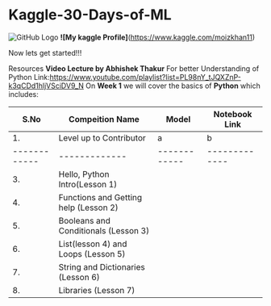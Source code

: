 # Kaggle-30-Days-of-ML
![GitHub Logo](/kaggle.jpg)
**![My kaggle Profile]**(https://www.kaggle.com/moizkhan11)

Now lets get started!!!

Resources **Video Lecture by Abhishek Thakur** For better Understanding of Python Link:https://www.youtube.com/playlist?list=PL98nY_tJQXZnP-k3qCDd1hljVSciDV9_N
On **Week 1** we will cover the basics of **Python** which includes:

**S.No** | **Compeition Name** | **Model** | **Notebook Link** |
------------ | ------------- | ------------ | -------------
1. | Level up to Contributor | a | b |
------------ | ------------- | ------------ | -------------
3. | Hello, Python Intro(Lesson 1)
4. | Functions and Getting help (Lesson 2)
5. | Booleans and Conditionals (Lesson 3)
6. | List(lesson 4) and Loops (Lesson 5)
7. | String and Dictionaries (Lesson 6)
8. | Libraries (Lesson 7)

